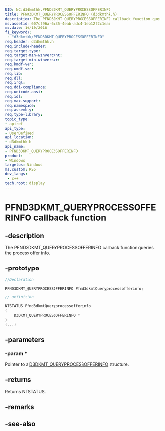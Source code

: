 ```yaml
---
UID: NC:d3dkmthk.PFND3DKMT_QUERYPROCESSOFFERINFO
title: PFND3DKMT_QUERYPROCESSOFFERINFO (d3dkmthk.h)
description: The PFND3DKMT_QUERYPROCESSOFFERINFO callback function queries the process offer info.
ms.assetid: 607cf96a-6c35-4eab-adc4-1eb12f2c1eae
ms.date: 10/19/2018
f1_keywords:
 - "d3dkmthk/PFND3DKMT_QUERYPROCESSOFFERINFO"
req.header: d3dkmthk.h
req.include-header:
req.target-type:
req.target-min-winverclnt:
req.target-min-winversvr:
req.kmdf-ver:
req.umdf-ver:
req.lib:
req.dll:
req.irql: 
req.ddi-compliance:
req.unicode-ansi:
req.idl:
req.max-support:
req.namespace:
req.assembly:
req.type-library: 
topic_type: 
- apiref
api_type: 
- UserDefined
api_location: 
- d3dkmthk.h
api_name: 
- PFND3DKMT_QUERYPROCESSOFFERINFO
product:
- Windows
targetos: Windows
ms.custom: RS5
dev_langs:
 - c++
tech.root: display
---
```


# PFND3DKMT_QUERYPROCESSOFFERINFO callback function

## -description

The PFND3DKMT_QUERYPROCESSOFFERINFO callback function queries the process offer info.

## -prototype

```cpp
//Declaration

PFND3DKMT_QUERYPROCESSOFFERINFO Pfnd3dkmtQueryprocessofferinfo; 

// Definition

NTSTATUS Pfnd3dkmtQueryprocessofferinfo 
(
	D3DKMT_QUERYPROCESSOFFERINFO *
)
{...}

```

## -parameters

### -param * 

Pointer to a [D3DKMT_QUERYPROCESSOFFERINFO](ns-d3dkmthk-_d3dkmt_queryprocessofferinfo.md) structure.

## -returns

Returns NTSTATUS.


## -remarks




## -see-also
